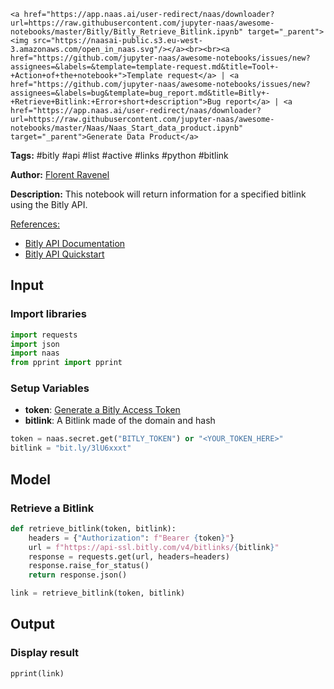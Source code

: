     <a href="https://app.naas.ai/user-redirect/naas/downloader?url=https://raw.githubusercontent.com/jupyter-naas/awesome-notebooks/master/Bitly/Bitly_Retrieve_Bitlink.ipynb" target="_parent"><img src="https://naasai-public.s3.eu-west-3.amazonaws.com/open_in_naas.svg"/></a><br><br><a href="https://github.com/jupyter-naas/awesome-notebooks/issues/new?assignees=&labels=&template=template-request.md&title=Tool+-+Action+of+the+notebook+">Template request</a> | <a href="https://github.com/jupyter-naas/awesome-notebooks/issues/new?assignees=&labels=bug&template=bug_report.md&title=Bitly+-+Retrieve+Bitlink:+Error+short+description">Bug report</a> | <a href="https://app.naas.ai/user-redirect/naas/downloader?url=https://raw.githubusercontent.com/jupyter-naas/awesome-notebooks/master/Naas/Naas_Start_data_product.ipynb" target="_parent">Generate Data Product</a>

**Tags:** #bitly #api #list #active #links #python #bitlink

**Author:** [Florent Ravenel](https://www.linkedin.com/in/florent-ravenel/)

**Description:** This notebook will return information for a specified bitlink using the Bitly API.

<u>References:</u>
- [Bitly API Documentation](https://dev.bitly.com/v4_documentation.html)
- [Bitly API Quickstart](https://dev.bitly.com/v4/#section/Quick-Start)

## Input

### Import libraries


```python
import requests
import json
import naas
from pprint import pprint
```

### Setup Variables
- **token**: [Generate a Bitly Access Token](https://support.bitly.com/hc/en-us/articles/230647907-How-do-I-generate-an-OAuth-access-token-for-the-Bitly-API-)
- **bitlink**: A Bitlink made of the domain and hash 


```python
token = naas.secret.get("BITLY_TOKEN") or "<YOUR_TOKEN_HERE>"
bitlink = "bit.ly/3lU6xxxt"
```

## Model

### Retrieve a Bitlink


```python
def retrieve_bitlink(token, bitlink):
    headers = {"Authorization": f"Bearer {token}"}
    url = f"https://api-ssl.bitly.com/v4/bitlinks/{bitlink}"
    response = requests.get(url, headers=headers)
    response.raise_for_status()
    return response.json()

link = retrieve_bitlink(token, bitlink)
```

## Output

### Display result


```python
pprint(link)
```

 
